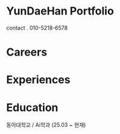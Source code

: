 # YunDaeHan Portfolio
contact . 010-5218-6578
#  Careers

#  Experiences

#  Education
동아대학교 / Ai학과 (25.03 ~ 현재)
